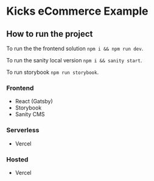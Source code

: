 # Kicks eCommerce Example 

## How to run the project 

To run the the frontend solution `npm i && npm run dev`.

To run the sanity local version `npm i && sanity start`.

To run storybook `npm run storybook`.

### Frontend
- React (Gatsby)
- Storybook 
- Sanity CMS 

### Serverless 
- Vercel 

### Hosted
- Vercel 
